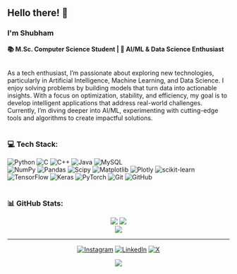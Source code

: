 ## Hello there! 👋

### I'm Shubham
<b>📚 M.Sc. Computer Science Student | 🤖 AI/ML & Data Science Enthusiast</b> </br></br>

<section>
As a tech enthusiast, I’m passionate about exploring new technologies, particularly in Artificial Intelligence, Machine Learning, and Data Science. I enjoy solving problems by building models that turn data into actionable insights. With a focus on optimization, stability, and efficiency, my goal is to develop intelligent applications that address real-world challenges. Currently, I’m diving deeper into AI/ML, experimenting with cutting-edge tools and algorithms to create impactful solutions.
</section></br>

### 💻 Tech Stack:
![Python](https://img.shields.io/badge/python-3670A0?style=for-the-badge&logo=python&logoColor=ffdd54) ![C](https://img.shields.io/badge/c-%2300599C.svg?style=for-the-badge&logo=c&logoColor=white) ![C++](https://img.shields.io/badge/c++-%2300599C.svg?style=for-the-badge&logo=c%2B%2B&logoColor=white) ![Java](https://img.shields.io/badge/java-%23ED8B00.svg?style=for-the-badge&logo=openjdk&logoColor=white) ![MySQL](https://img.shields.io/badge/mysql-4479A1.svg?style=for-the-badge&logo=mysql&logoColor=white) <br>
![NumPy](https://img.shields.io/badge/numpy-%23013243.svg?style=for-the-badge&logo=numpy&logoColor=white) ![Pandas](https://img.shields.io/badge/pandas-%23150458.svg?style=for-the-badge&logo=pandas&logoColor=white) ![Scipy](https://img.shields.io/badge/SciPy-%230C55A5.svg?style=for-the-badge&logo=scipy&logoColor=%white) ![Matplotlib](https://img.shields.io/badge/Matplotlib-%23ffffff.svg?style=for-the-badge&logo=Matplotlib&logoColor=black) ![Plotly](https://img.shields.io/badge/Plotly-%233F4F75.svg?style=for-the-badge&logo=plotly&logoColor=white) ![scikit-learn](https://img.shields.io/badge/scikit--learn-%23F7931E.svg?style=for-the-badge&logo=scikit-learn&logoColor=white) ![TensorFlow](https://img.shields.io/badge/TensorFlow-%23FF6F00.svg?style=for-the-badge&logo=TensorFlow&logoColor=white) ![Keras](https://img.shields.io/badge/Keras-%23D00000.svg?style=for-the-badge&logo=Keras&logoColor=white) ![PyTorch](https://img.shields.io/badge/PyTorch-%23EE4C2C.svg?style=for-the-badge&logo=PyTorch&logoColor=white) ![Git](https://img.shields.io/badge/git-%23F05033.svg?style=for-the-badge&logo=git&logoColor=white) ![GitHub](https://img.shields.io/badge/github-%23121011.svg?style=for-the-badge&logo=github&logoColor=white) </br></br>

### 📊 GitHub Stats:
<div align="center">
  
  ![](https://github-readme-stats.vercel.app/api?username=shubhamdey01&theme=react&hide_border=true&include_all_commits=true&count_private=true)
  ![](https://github-readme-stats.vercel.app/api/top-langs/?username=shubhamdey01&theme=react&hide_border=true&include_all_commits=true&count_private=true&layout=compact)<br/>
  ![](https://github-readme-streak-stats.herokuapp.com/?user=shubhamdey01&theme=react&hide_border=true)
</div>

---
<div align="center">
  
  [![Instagram](https://img.shields.io/badge/Instagram-%23E4405F.svg?logo=Instagram&logoColor=white)](https://instagram.com/shubhamdey01) [![LinkedIn](https://img.shields.io/badge/LinkedIn-%230077B5.svg?logo=linkedin&logoColor=white)](https://linkedin.com/in/shubhamdey01) [![X](https://img.shields.io/badge/X-black.svg?logo=X&logoColor=white)](https://x.com/shubhamdey01) 
  
  ![](https://quotes-github-readme.vercel.app/api?type=horizontal&theme=tokyonight)
</div>

<!--
[![](https://visitcount.itsvg.in/api?id=shubhamdey01&icon=10&color=1)](https://visitcount.itsvg.in)
-->

